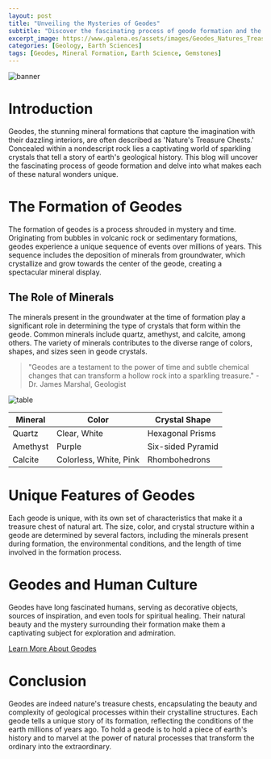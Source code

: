 ```yaml
---
layout: post
title: "Unveiling the Mysteries of Geodes"
subtitle: "Discover the fascinating process of geode formation and the unique features that make each one a natural treasure chest"
excerpt_image: https://www.galena.es/assets/images/Geodes_Natures_Treasure_Chests.png
categories: [Geology, Earth Sciences]
tags: [Geodes, Mineral Formation, Earth Science, Gemstones]
---
```


![banner](https://www.galena.es/assets/images/Geodes_Natures_Treasure_Chests.png)

# Introduction

Geodes, the stunning mineral formations that capture the imagination with their dazzling interiors, are often described as 'Nature's Treasure Chests.' Concealed within a nondescript rock lies a captivating world of sparkling crystals that tell a story of earth's geological history. This blog will uncover the fascinating process of geode formation and delve into what makes each of these natural wonders unique.

# The Formation of Geodes

The formation of geodes is a process shrouded in mystery and time. Originating from bubbles in volcanic rock or sedimentary formations, geodes experience a unique sequence of events over millions of years. This sequence includes the deposition of minerals from groundwater, which crystallize and grow towards the center of the geode, creating a spectacular mineral display.

## The Role of Minerals

The minerals present in the groundwater at the time of formation play a significant role in determining the type of crystals that form within the geode. Common minerals include quartz, amethyst, and calcite, among others. The variety of minerals contributes to the diverse range of colors, shapes, and sizes seen in geode crystals.

> "Geodes are a testament to the power of time and subtle chemical changes that can transform a hollow rock into a sparkling treasure." - Dr. James Marshal, Geologist

![table](https://geode-formations.png)

| Mineral | Color | Crystal Shape |
| ------- | ----- | ------------- |
| Quartz  | Clear, White | Hexagonal Prisms |
| Amethyst | Purple | Six-sided Pyramid |
| Calcite | Colorless, White, Pink | Rhombohedrons |

# Unique Features of Geodes

Each geode is unique, with its own set of characteristics that make it a treasure chest of natural art. The size, color, and crystal structure within a geode are determined by several factors, including the minerals present during formation, the environmental conditions, and the length of time involved in the formation process.

# Geodes and Human Culture

Geodes have long fascinated humans, serving as decorative objects, sources of inspiration, and even tools for spiritual healing. Their natural beauty and the mystery surrounding their formation make them a captivating subject for exploration and admiration.

[Learn More About Geodes](https://www.nationalgeographic.com/science/article/geode-geology-crystals)

# Conclusion

Geodes are indeed nature's treasure chests, encapsulating the beauty and complexity of geological processes within their crystalline structures. Each geode tells a unique story of its formation, reflecting the conditions of the earth millions of years ago. To hold a geode is to hold a piece of earth's history and to marvel at the power of natural processes that transform the ordinary into the extraordinary.